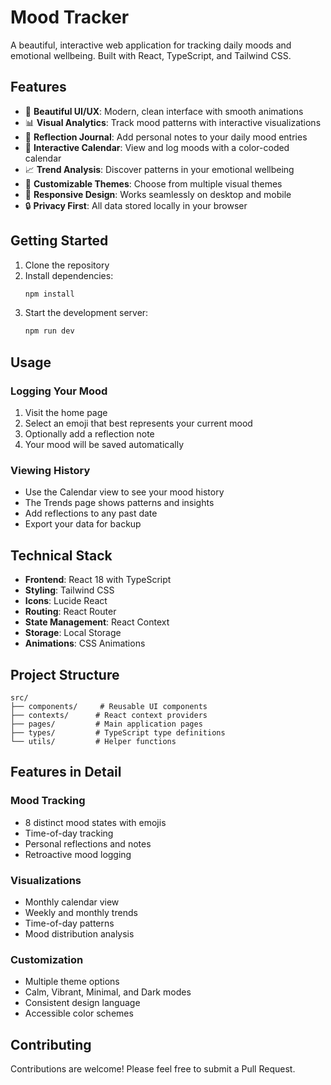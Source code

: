 # Mood Tracker

A beautiful, interactive web application for tracking daily moods and emotional wellbeing. Built with React, TypeScript, and Tailwind CSS.

## Features

- 🎨 **Beautiful UI/UX**: Modern, clean interface with smooth animations
- 📊 **Visual Analytics**: Track mood patterns with interactive visualizations
- 📝 **Reflection Journal**: Add personal notes to your daily mood entries
- 📅 **Interactive Calendar**: View and log moods with a color-coded calendar
- 📈 **Trend Analysis**: Discover patterns in your emotional wellbeing
- 🌈 **Customizable Themes**: Choose from multiple visual themes
- 📱 **Responsive Design**: Works seamlessly on desktop and mobile
- 🔒 **Privacy First**: All data stored locally in your browser

## Getting Started

1. Clone the repository
2. Install dependencies:
   ```bash
   npm install
   ```
3. Start the development server:
   ```bash
   npm run dev
   ```

## Usage

### Logging Your Mood

1. Visit the home page
2. Select an emoji that best represents your current mood
3. Optionally add a reflection note
4. Your mood will be saved automatically

### Viewing History

- Use the Calendar view to see your mood history
- The Trends page shows patterns and insights
- Add reflections to any past date
- Export your data for backup

## Technical Stack

- **Frontend**: React 18 with TypeScript
- **Styling**: Tailwind CSS
- **Icons**: Lucide React
- **Routing**: React Router
- **State Management**: React Context
- **Storage**: Local Storage
- **Animations**: CSS Animations

## Project Structure

```
src/
├── components/     # Reusable UI components
├── contexts/      # React context providers
├── pages/         # Main application pages
├── types/         # TypeScript type definitions
└── utils/         # Helper functions
```

## Features in Detail

### Mood Tracking
- 8 distinct mood states with emojis
- Time-of-day tracking
- Personal reflections and notes
- Retroactive mood logging

### Visualizations
- Monthly calendar view
- Weekly and monthly trends
- Time-of-day patterns
- Mood distribution analysis

### Customization
- Multiple theme options
- Calm, Vibrant, Minimal, and Dark modes
- Consistent design language
- Accessible color schemes

## Contributing

Contributions are welcome! Please feel free to submit a Pull Request.
